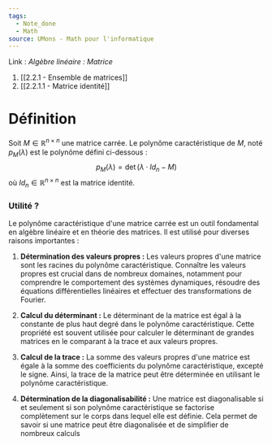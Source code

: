 ```yaml
---
tags:
  - Note_done
  - Math
source: UMons - Math pour l'informatique
---
```


Link :
_Algèbre linéaire : Matrice_
1. [[2.2.1 - Ensemble de matrices]]
2. [[2.2.1.1 - Matrice identité]]

# Définition
Soit $M ∈ \mathbb{R}^{n×n}$ une matrice carrée. 
Le polynôme caractéristique de $M$, noté $p_M(λ)$ est le polynôme défini ci-dessous :$$p_M(λ) = \det(λ · Id_n − M)$$ où $Id_n ∈ \mathbb{R}^{n×n}$ est la matrice identité.

### Utilité ?
Le polynôme caractéristique d'une matrice carrée est un outil fondamental en algèbre linéaire et en théorie des matrices. Il est utilisé pour diverses raisons importantes :

1. **Détermination des valeurs propres :** Les valeurs propres d'une matrice sont les racines du polynôme caractéristique. Connaître les valeurs propres est crucial dans de nombreux domaines, notamment pour comprendre le comportement des systèmes dynamiques, résoudre des équations différentielles linéaires et effectuer des transformations de Fourier.
    
2. **Calcul du déterminant :** Le déterminant de la matrice est égal à la constante de plus haut degré dans le polynôme caractéristique. Cette propriété est souvent utilisée pour calculer le déterminant de grandes matrices en le comparant à la trace et aux valeurs propres.
    
3. **Calcul de la trace :** La somme des valeurs propres d'une matrice est égale à la somme des coefficients du polynôme caractéristique, excepté le signe. Ainsi, la trace de la matrice peut être déterminée en utilisant le polynôme caractéristique.
    
4. **Détermination de la diagonalisabilité :** Une matrice est diagonalisable si et seulement si son polynôme caractéristique se factorise complètement sur le corps dans lequel elle est définie. Cela permet de savoir si une matrice peut être diagonalisée et de simplifier de nombreux calculs